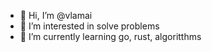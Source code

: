 - 👋 Hi, I’m @vlamai
- 👀 I’m interested in solve problems
- 🌱 I’m currently learning go, rust, algoritthms


